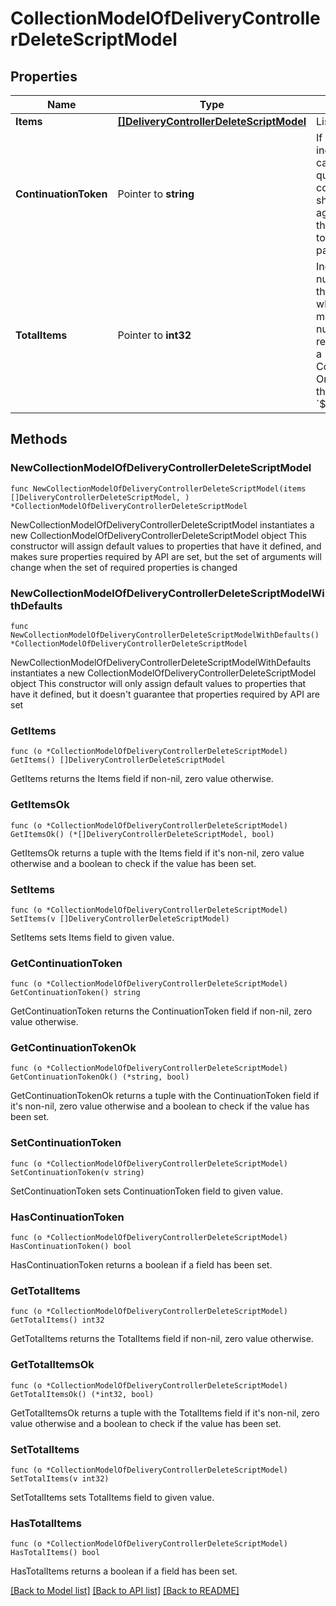 # CollectionModelOfDeliveryControllerDeleteScriptModel

## Properties

Name | Type | Description | Notes
------------ | ------------- | ------------- | -------------
**Items** | [**[]DeliveryControllerDeleteScriptModel**](DeliveryControllerDeleteScriptModel.md) | List of items. | 
**ContinuationToken** | Pointer to **string** | If present, indicates to the caller that the query was not complete, and they should call the API again specifying the continuation token as a query parameter. | [optional] 
**TotalItems** | Pointer to **int32** | Indicates the total number of items in the collection, which may be more than the number of Items returned, if there is a ContinuationToken.  Only returned in the response to &#x60;$search&#x60; APIs. | [optional] 

## Methods

### NewCollectionModelOfDeliveryControllerDeleteScriptModel

`func NewCollectionModelOfDeliveryControllerDeleteScriptModel(items []DeliveryControllerDeleteScriptModel, ) *CollectionModelOfDeliveryControllerDeleteScriptModel`

NewCollectionModelOfDeliveryControllerDeleteScriptModel instantiates a new CollectionModelOfDeliveryControllerDeleteScriptModel object
This constructor will assign default values to properties that have it defined,
and makes sure properties required by API are set, but the set of arguments
will change when the set of required properties is changed

### NewCollectionModelOfDeliveryControllerDeleteScriptModelWithDefaults

`func NewCollectionModelOfDeliveryControllerDeleteScriptModelWithDefaults() *CollectionModelOfDeliveryControllerDeleteScriptModel`

NewCollectionModelOfDeliveryControllerDeleteScriptModelWithDefaults instantiates a new CollectionModelOfDeliveryControllerDeleteScriptModel object
This constructor will only assign default values to properties that have it defined,
but it doesn't guarantee that properties required by API are set

### GetItems

`func (o *CollectionModelOfDeliveryControllerDeleteScriptModel) GetItems() []DeliveryControllerDeleteScriptModel`

GetItems returns the Items field if non-nil, zero value otherwise.

### GetItemsOk

`func (o *CollectionModelOfDeliveryControllerDeleteScriptModel) GetItemsOk() (*[]DeliveryControllerDeleteScriptModel, bool)`

GetItemsOk returns a tuple with the Items field if it's non-nil, zero value otherwise
and a boolean to check if the value has been set.

### SetItems

`func (o *CollectionModelOfDeliveryControllerDeleteScriptModel) SetItems(v []DeliveryControllerDeleteScriptModel)`

SetItems sets Items field to given value.


### GetContinuationToken

`func (o *CollectionModelOfDeliveryControllerDeleteScriptModel) GetContinuationToken() string`

GetContinuationToken returns the ContinuationToken field if non-nil, zero value otherwise.

### GetContinuationTokenOk

`func (o *CollectionModelOfDeliveryControllerDeleteScriptModel) GetContinuationTokenOk() (*string, bool)`

GetContinuationTokenOk returns a tuple with the ContinuationToken field if it's non-nil, zero value otherwise
and a boolean to check if the value has been set.

### SetContinuationToken

`func (o *CollectionModelOfDeliveryControllerDeleteScriptModel) SetContinuationToken(v string)`

SetContinuationToken sets ContinuationToken field to given value.

### HasContinuationToken

`func (o *CollectionModelOfDeliveryControllerDeleteScriptModel) HasContinuationToken() bool`

HasContinuationToken returns a boolean if a field has been set.

### GetTotalItems

`func (o *CollectionModelOfDeliveryControllerDeleteScriptModel) GetTotalItems() int32`

GetTotalItems returns the TotalItems field if non-nil, zero value otherwise.

### GetTotalItemsOk

`func (o *CollectionModelOfDeliveryControllerDeleteScriptModel) GetTotalItemsOk() (*int32, bool)`

GetTotalItemsOk returns a tuple with the TotalItems field if it's non-nil, zero value otherwise
and a boolean to check if the value has been set.

### SetTotalItems

`func (o *CollectionModelOfDeliveryControllerDeleteScriptModel) SetTotalItems(v int32)`

SetTotalItems sets TotalItems field to given value.

### HasTotalItems

`func (o *CollectionModelOfDeliveryControllerDeleteScriptModel) HasTotalItems() bool`

HasTotalItems returns a boolean if a field has been set.


[[Back to Model list]](../README.md#documentation-for-models) [[Back to API list]](../README.md#documentation-for-api-endpoints) [[Back to README]](../README.md)


